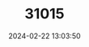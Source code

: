---
title: "31015"
category: "Aloe khamiesensis"
draft: false
date: 2024-02-22 13:03:50
languages:
  Afrikaans: ["Namakwa-aalwyn"]
  English: ["Namaqua Aloe"]
---